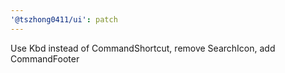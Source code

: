 ```yaml
---
'@tszhong0411/ui': patch
---
```


Use Kbd instead of CommandShortcut, remove SearchIcon, add CommandFooter
